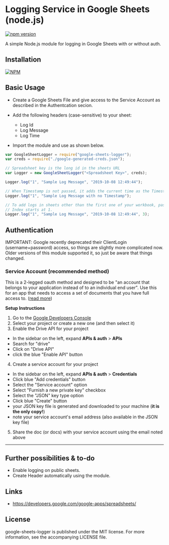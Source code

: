 # Logging Service in Google Sheets (node.js)

[![npm version](https://badge.fury.io/js/google-sheets-logger.svg)](https://badge.fury.io/js/google-sheets-logger)

A simple Node.js module for logging in Google Sheets with or without auth.

## Installation

[![NPM](https://nodei.co/npm/google-sheets-logger.png)](https://nodei.co/npm/google-sheets-logger/)

## Basic Usage

- Create a Google Sheets File and give access to the Service Account as described in the Authentcation secion.
- Add the following headers (case-sensitive) to your sheet:

  - Log Id
  - Log Message
  - Log Time

- Import the module and use as shown below.

```javascript
var GoogleSheetLogger = require("google-sheets-logger");
var creds = require("./google-generated-creds.json");

// Spreadsheet key is the long id in the sheets URL
var Logger = new GoogleSheetLogger("<Spreadsheet Key>", creds);

Logger.log("1", "Sample Log Message", "2019-10-08 12:49:44");

// When Timestamp is not passed, it adds the current time as the Timestamp of the Log Message by default.
Logger.log("1", "Sample Log Message with no Timestamp");

// To add logs in sheets other than the first one of your workbook, pass the sheet index as the 4th argument.
// Index starts at 1.
Logger.log("1", "Sample Log Message", "2019-10-08 12:49:44", 3);
```

## Authentication

IMPORTANT: Google recently deprecated their ClientLogin (username+password)
access, so things are slightly more complicated now. Older versions of this
module supported it, so just be aware that things changed.

### Service Account (recommended method)

This is a 2-legged oauth method and designed to be "an account that belongs to your application instead of to an individual end user".
Use this for an app that needs to access a set of documents that you have full access to.
([read more](https://developers.google.com/identity/protocols/OAuth2ServiceAccount))

**Setup Instructions**

1. Go to the [Google Developers Console](https://console.developers.google.com/project)
2. Select your project or create a new one (and then select it)
3. Enable the Drive API for your project

- In the sidebar on the left, expand **APIs & auth** > **APIs**
- Search for "drive"
- Click on "Drive API"
- click the blue "Enable API" button

4. Create a service account for your project

- In the sidebar on the left, expand **APIs & auth** > **Credentials**
- Click blue "Add credentials" button
- Select the "Service account" option
- Select "Furnish a new private key" checkbox
- Select the "JSON" key type option
- Click blue "Create" button
- your JSON key file is generated and downloaded to your machine (**it is the only copy!**)
- note your service account's email address (also available in the JSON key file)

5. Share the doc (or docs) with your service account using the email noted above

---

## Further possibilities & to-do

- Enable logging on public sheets.
- Create Header automatically using the module.

## Links

- <https://developers.google.com/google-apps/spreadsheets/>

## License

google-sheets-logger is published under the MIT license. For more information, see the accompanying LICENSE file.
